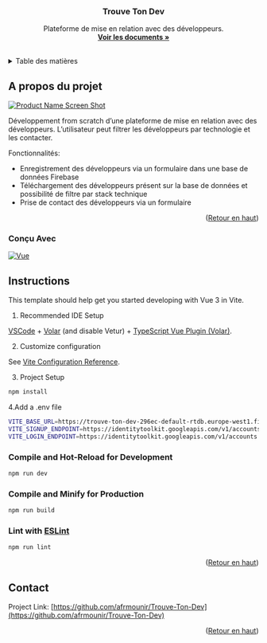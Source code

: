 <!-- Improved compatibility of back to top link: See: https://github.com/othneildrew/Best-README-Template/pull/73 -->

<a name="readme-top"></a>

<!--
*** Thanks for checking out the Best-README-Template. If you have a suggestion
*** that would make this better, please fork the repo and create a pull request
*** or simply open an issue with the tag "enhancement".
*** Don't forget to give the project a star!
*** Thanks again! Now go create something AMAZING! :D
-->

<!-- PROJECT SHIELDS -->
<!--
*** I'm using markdown "reference style" links for readability.
*** Reference links are enclosed in brackets [ ] instead of parentheses ( ).
*** See the bottom of this document for the declaration of the reference variables
*** for contributors-url, forks-url, etc. This is an optional, concise syntax you may use.
*** https://www.markdownguide.org/basic-syntax/#reference-style-links
-->
<!-- [![Contributors][contributors-shield]][contributors-url] -->
<!-- [![Forks][forks-shield]][forks-url] -->
<!-- [![Stargazers][stars-shield]][stars-url]
[![Issues][issues-shield]][issues-url]
[![MIT License][license-shield]][license-url]
[![LinkedIn][linkedin-shield]][linkedin-url] -->

<!-- PROJECT LOGO -->
<br />
<div align="center">
  <a href="https://github.com/afrmounir/Trouve-Ton-Dev">
    <!-- <img src="public/images/logo.png" alt="Logo" width="80" height="80"> -->
  </a>

  <h3 align="center">Trouve Ton Dev</h3>

  <p align="center">
    Plateforme de mise en relation avec des développeurs.
    <br />
    <a href="https://github.com/afrmounir/Trouve-Ton-Dev"><strong>Voir les documents »</strong></a>
    <br />
    <br />
  </p>
</div>

<!-- TABLE OF CONTENTS -->
<details>
  <summary>Table des matières</summary>
  <ol>
    <li>
      <a href="#a-propos-du-projet">A Propos Du Projet</a>
      <ul>
        <li><a href="#conçu-avec">Conçu Avec</a></li>
      </ul>
    </li>
    <li>
      <a href="#instructions">Instructions</a>
    </li>
    <!-- <li><a href="#contribution">Contribution</a></li> -->
    <li><a href="#contact">Contact</a></li>
    <!-- <li><a href="#sources">Sources</a></li> -->
  </ol>
</details>

<!-- ABOUT THE PROJECT -->

## A propos du projet

[![Product Name Screen Shot][product-screenshot]](https://example.com)

Développement from scratch d’une plateforme de mise en relation avec des développeurs. L’utilisateur peut filtrer les développeurs par technologie et les contacter.

Fonctionnalités:

- Enregistrement des développeurs via un formulaire dans une base de données Firebase
- Téléchargement des développeurs présent sur la base de données et possibilité de filtre par stack technique
- Prise de contact des développeurs via un formulaire

<p align="right">(<a href="#readme-top">Retour en haut</a>)</p>

### Conçu Avec

[![Vue][Vue.js]][Vue-url]

<!-- This section should list any major frameworks/libraries used to bootstrap your project. Leave any add-ons/plugins for the acknowledgements section. Here are a few examples.

* [![Next][Next.js]][Next-url]
* [![React][React.js]][React-url]
* [![Vue][Vue.js]][Vue-url]
* [![Angular][Angular.io]][Angular-url]
* [![Svelte][Svelte.dev]][Svelte-url]
* [![Laravel][Laravel.com]][Laravel-url]
* [![Bootstrap][Bootstrap.com]][Bootstrap-url]
* [![JQuery][JQuery.com]][JQuery-url] -->

<!-- <p align="right">(<a href="#readme-top">Retour en haut</a>)</p> -->

<!-- GETTING STARTED -->

## Instructions

This template should help get you started developing with Vue 3 in Vite.

1. Recommended IDE Setup

[VSCode](https://code.visualstudio.com/) + [Volar](https://marketplace.visualstudio.com/items?itemName=Vue.volar) (and disable Vetur) + [TypeScript Vue Plugin (Volar)](https://marketplace.visualstudio.com/items?itemName=Vue.vscode-typescript-vue-plugin).

2. Customize configuration

See [Vite Configuration Reference](https://vitejs.dev/config/).

3. Project Setup

```sh
npm install
```

4.Add a .env file

```sh
VITE_BASE_URL=https://trouve-ton-dev-296ec-default-rtdb.europe-west1.firebasedatabase.app/
VITE_SIGNUP_ENDPOINT=https://identitytoolkit.googleapis.com/v1/accounts:signUp?key=AIzaSyAH7ft1kffwfZHbqlYv_Q_fUWINS2UJK9U
VITE_LOGIN_ENDPOINT=https://identitytoolkit.googleapis.com/v1/accounts:signInWithPassword?key=AIzaSyAH7ft1kffwfZHbqlYv_Q_fUWINS2UJK9U
```

### Compile and Hot-Reload for Development

```sh
npm run dev
```

### Compile and Minify for Production

```sh
npm run build
```

### Lint with [ESLint](https://eslint.org/)

```sh
npm run lint
```

<p align="right">(<a href="#readme-top">Retour en haut</a>)</p>

<!-- ROADMAP -->
<!-- ## Roadmap

- [x] Automatiser l'éclairage / portails / portes
- [x] Gérer les horaires / dates spécifiques (Prière du Vendredi, Ishaa avant 22h, Fajr avant 5h15)
- [x] Développer une interface web disponible sur le réseau pour gérer les horaires / marche forcée
- [x] Sauvegarder les paramètres en cas de reboot du serveur
- [ ] Prendre en charge le changement d'heure
- [ ] Ajouter l'authentification et améliorer la sécurité -->

<!--
See the [open issues](https://github.com/othneildrew/Best-README-Template/issues) for a full list of proposed features (and known issues). -->

<!-- <p align="right">(<a href="#readme-top">Retour en haut</a>)</p> -->

<!-- contribution -->
<!-- ## Contribution

Contributions are what make the open source community such an amazing place to learn, inspire, and create. Any contributions you make are **greatly appreciated**.

If you have a suggestion that would make this better, please fork the repo and create a pull request. You can also simply open an issue with the tag "enhancement".
Don't forget to give the project a star! Thanks again!

1. Fork the Project
2. Create your Feature Branch (`git checkout -b feature/AmazingFeature`)
3. Commit your Changes (`git commit -m 'Add some AmazingFeature'`)
4. Push to the Branch (`git push origin feature/AmazingFeature`)
5. Open a Pull Request

<p align="right">(<a href="#readme-top">Retour en haut</a>)</p> -->

<!-- CONTACT -->

## Contact

Project Link: [https://github.com/afrmounir/Trouve-Ton-Dev](https://github.com/afrmounir/Trouve-Ton-Dev)

<p align="right">(<a href="#readme-top">Retour en haut</a>)</p>

<!-- ACKNOWLEDGMENTS -->
<!-- ## Sources

Use this space to list resources you find helpful and would like to give credit to. I've included a few of my favorites to kick things off!

* [Choose an Open Source License](https://choosealicense.com)
* [GitHub Emoji Cheat Sheet](https://www.webpagefx.com/tools/emoji-cheat-sheet)
* [Malven's Flexbox Cheatsheet](https://flexbox.malven.co/)
* [Malven's Grid Cheatsheet](https://grid.malven.co/)
* [Img Shields](https://shields.io)
* [GitHub Pages](https://pages.github.com)
* [Font Awesome](https://fontawesome.com)
* [React Icons](https://react-icons.github.io/react-icons/search)

<p align="right">(<a href="#readme-top">Retour en haut</a>)</p> -->

<!-- MARKDOWN LINKS & IMAGES -->
<!-- https://www.markdownguide.org/basic-syntax/#reference-style-links -->

<!-- [contributors-shield]: https://img.shields.io/github/contributors/othneildrew/Best-README-Template.svg?style=for-the-badge
[contributors-url]: https://github.com/othneildrew/Best-README-Template/graphs/contributors
[forks-shield]: https://img.shields.io/github/forks/othneildrew/Best-README-Template.svg?style=for-the-badge
[forks-url]: https://github.com/othneildrew/Best-README-Template/network/members
[stars-shield]: https://img.shields.io/github/stars/othneildrew/Best-README-Template.svg?style=for-the-badge
[stars-url]: https://github.com/othneildrew/Best-README-Template/stargazers
[issues-shield]: https://img.shields.io/github/issues/othneildrew/Best-README-Template.svg?style=for-the-badge
[issues-url]: https://github.com/othneildrew/Best-README-Template/issues
[license-shield]: https://img.shields.io/github/license/othneildrew/Best-README-Template.svg?style=for-the-badge
[license-url]: https://github.com/othneildrew/Best-README-Template/blob/master/LICENSE.txt
[linkedin-shield]: https://img.shields.io/badge/-LinkedIn-black.svg?style=for-the-badge&logo=linkedin&colorB=555
[linkedin-url]: https://linkedin.com/in/othneildrew -->

[product-screenshot]: public/images/capture.gif
[Vue.js]: https://img.shields.io/badge/Vue.js-35495E?style=for-the-badge&logo=vuedotjs&logoColor=4FC08D
[Vue-url]: https://vuejs.org/

<!-- [Next.js]: https://img.shields.io/badge/next.js-000000?style=for-the-badge&logo=nextdotjs&logoColor=white
[Next-url]: https://nextjs.org/
[React.js]: https://img.shields.io/badge/React-20232A?style=for-the-badge&logo=react&logoColor=61DAFB
[React-url]: https://reactjs.org/
[Vue.js]: https://img.shields.io/badge/Vue.js-35495E?style=for-the-badge&logo=vuedotjs&logoColor=4FC08D
[Vue-url]: https://vuejs.org/
[Angular.io]: https://img.shields.io/badge/Angular-DD0031?style=for-the-badge&logo=angular&logoColor=white
[Angular-url]: https://angular.io/
[Svelte.dev]: https://img.shields.io/badge/Svelte-4A4A55?style=for-the-badge&logo=svelte&logoColor=FF3E00
[Svelte-url]: https://svelte.dev/
[Laravel.com]: https://img.shields.io/badge/Laravel-FF2D20?style=for-the-badge&logo=laravel&logoColor=white
[Laravel-url]: https://laravel.com
[Bootstrap.com]: https://img.shields.io/badge/Bootstrap-563D7C?style=for-the-badge&logo=bootstrap&logoColor=white
[Bootstrap-url]: https://getbootstrap.com
[JQuery.com]: https://img.shields.io/badge/jQuery-0769AD?style=for-the-badge&logo=jquery&logoColor=white
[JQuery-url]: https://jquery.com  -->

